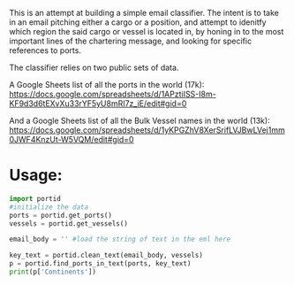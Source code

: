 This is an attempt at building a simple email classifier. The intent is to take in an email pitching either a cargo or a position, and attempt to idenitfy which region the said cargo or vessel is located in, by honing in to the most important lines of the chartering message, and looking for specific references to ports.

The classifier relies on two public sets of data.

A Google Sheets list of all the ports in the world (17k):
https://docs.google.com/spreadsheets/d/1APztiISS-I8m-KF9d3d6tEXvXu33rYF5yU8mRI7z_iE/edit#gid=0

And a Google Sheets list of all the Bulk Vessel names in the world (13k):
https://docs.google.com/spreadsheets/d/1yKPGZhV8XerSrifLVJBwLVej1mm0JWF4KnzUt-W5VQM/edit#gid=0


# Usage:
```python
import portid
#initialize the data
ports = portid.get_ports()
vessels = portid.get_vessels()

email_body = '' #load the string of text in the eml here

key_text = portid.clean_text(email_body, vessels)
p = portid.find_ports_in_text(ports, key_text)
print(p['Continents'])
```
